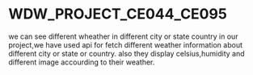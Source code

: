 # WDW_PROJECT_CE044_CE095
we can see different wheather in different city or state country
in our project,we have used api for fetch different weather information about different city or state or country.
also they display celsius,humidity and different image accourding to their weather.
